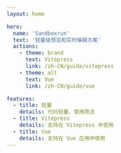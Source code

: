 ```yaml
---
layout: home

hero:
  name: 'Sandboxrun'
  text: '轻量级预览和实时编辑方案'
  actions:
    - theme: brand
      text: Vitepress
      link: /zh-CN/guide/vitepress
    - theme: alt
      text: Vue
      link: /zh-CN/guide/vue

features:
  - title: 轻量
    details: 代码轻量、使用简洁
  - title: Vitepress
    details: 支持在 Vitepress 中使用
  - title: Vue
    details: 支持在 Vue 应用中使用
---
```


